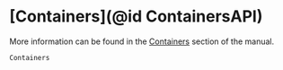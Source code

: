 # [Containers](@id ContainersAPI)

More information can be found in the [Containers](@ref) section of the manual.

```@docs
Containers
```
